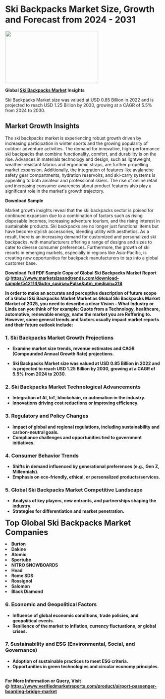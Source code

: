 <H1>Ski Backpacks Market Size, Growth and Forecast from 2024 - 2031</H1><img class="aligncenter size-medium wp-image-584254" src="https://thirdeyenews.in/wp-content/uploads/2024/09/Global-Market-Research-300x168.jpeg" alt="" width="300" height="168" /><p><strong>Global&nbsp;<a href="https://www.marketsizeandtrends.com/download-sample/542114/&amp;utm_source=Pulse&amp;utm_medium=218">Ski Backpacks Market</a> Insights</strong></p><p>Ski Backpacks Market size was valued at USD 0.85 Billion in 2022 and is projected to reach USD 1.25 Billion by 2030, growing at a CAGR of 5.5% from 2024 to 2030.</p><p><h2>Market Growth Insights</h2> <p>The ski backpacks market is experiencing robust growth driven by increasing participation in winter sports and the growing popularity of outdoor adventure activities. The demand for innovative, high-performance ski backpacks that combine functionality, comfort, and durability is on the rise. Advances in materials technology and design, such as lightweight, weather-resistant fabrics and ergonomic straps, are further propelling market expansion. Additionally, the integration of features like avalanche safety gear compartments, hydration reservoirs, and ski-carry systems is appealing to both amateur and professional skiers. The rise of online retail and increasing consumer awareness about product features also play a significant role in the market's growth trajectory.</p> <p><strong>Download Sample</strong></p> <p>Market growth insights reveal that the ski backpacks sector is poised for continued expansion due to a combination of factors such as rising disposable incomes, increasing adventure tourism, and the rising interest in sustainable products. Ski backpacks are no longer just functional items but have become stylish accessories, blending utility with aesthetics. As a result, there is an increasing demand for customized and personalized ski backpacks, with manufacturers offering a range of designs and sizes to cater to diverse consumer preferences. Furthermore, the growth of ski resorts in emerging markets, especially in regions like Asia-Pacific, is creating new opportunities for backpack manufacturers to tap into a global customer base.</p> <p><strong></p><p><span class=""><strong>Download Full PDF Sample Copy of Global Ski Backpacks Market Report</strong> @ <a href="https://www.marketsizeandtrends.com/download-sample/542114/&amp;utm_source=Pulse&amp;utm_medium=218" target="_blank">https://www.marketsizeandtrends.com/download-sample/542114/&amp;utm_source=Pulse&amp;utm_medium=218</a></span></p><p>In order to make an accurate and perceptive description of future scope of a Global&nbsp;Ski Backpacks Market Market as Global&nbsp;Ski Backpacks Market Market of 2025, you need to describe a clear Vision &ndash; What Industry or Linda can you think of for example: Quote from a Technology, healthcare, automotive, renewable energy, name the market you are Reffering to. However, some general trends and factors usually impact market reports and their future outlook include:</p><h3>1.&nbsp;<strong>Ski Backpacks Market Growth Projections</strong></h3><ul><li>Examine market size trends, revenue estimates and CAGR (Compounded Annual Growth Rate) projections.</li><li><p>Ski Backpacks Market size was valued at USD 0.85 Billion in 2022 and is projected to reach USD 1.25 Billion by 2030, growing at a CAGR of 5.5% from 2024 to 2030.</p></li></ul><h3>2.&nbsp;<strong>Ski Backpacks Market Technological Advancements</strong></h3><ul><li>Integration of AI, IoT, blockchain, or automation in the industry.</li><li>Innovations driving cost reductions or improving efficiency.</li></ul><h3>3.&nbsp;<strong>Regulatory and Policy Changes</strong></h3><ul><li>Impact of global and regional regulations, including sustainability and carbon-neutral goals.</li><li>Compliance challenges and opportunities tied to government initiatives.</li></ul><h3>4.&nbsp;<strong>Consumer Behavior Trends</strong></h3><ul><li>Shifts in demand influenced by generational preferences (e.g., Gen Z, Millennials).</li><li>Emphasis on eco-friendly, ethical, or personalized products/services.</li></ul><h3>5.&nbsp;<strong>Global Ski Backpacks Market Competitive Landscape</strong></h3><ul><li>Analysis of key players, new entrants, and partnerships shaping the industry.</li><li>Strategies for differentiation and market penetration.</li></ul><p data-pm-slice="1 1 []"><span style="color: inherit; font-family: inherit; font-size: 25px;">Top Global Ski Backpacks Market Companies</span></p><div class="" data-test-id=""><p><li>Burton</li><li> Dakine</li><li> Atomic</li><li> Sportube</li><li> NITRO SNOWBOARDS</li><li> Head</li><li> Rome SDS</li><li> Rossignol</li><li> Salomon</li><li> Black Diamond</li></p></div><h3>6.&nbsp;<strong>Economic and Geopolitical Factors</strong></h3><ul><li>Influence of global economic conditions, trade policies, and geopolitical events.</li><li>Resilience of the market to inflation, currency fluctuations, or global crises.</li></ul><h3>7.&nbsp;<strong>Sustainability and ESG (Environmental, Social, and Governance)</strong></h3><ul><li>Adoption of sustainable practices to meet ESG criteria.</li><li>Opportunities in green technologies and circular economy principles.</li></ul><h2><strong style="font-size: 14px;">For More Information or Query, Visit @&nbsp;</strong><a style="background-color: #ffffff; font-size: 14px;" href="https://www.marketsizeandtrends.com/report/ski-backpacks-market/" target="_blank">https://www.verifiedmarketreports.com/product/airport-passenger-boarding-bridge-market</a></h2>
